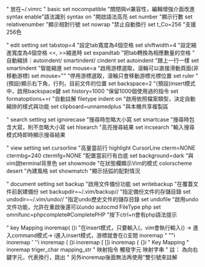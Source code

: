 " 放在~/.vimrc
" basic
set nocompatible "關閉與vi兼容性，編輯增強介面改進
syntax enable"語法識別
syntax on "開啟語法高亮
set number "顯示行數
set relativenumber "顯示相對行號
set nowrap "禁止自動換行
set t_Co=256 "支援256色

" edit setting
set tabstop=4 "設定tab寬度為4個空格
set shiftwidth=4 "設定縮進寬度為4個空格 <<, >>縮進時
set expandtab "把tab轉換為相應數量的空格
" 自動縮排｜autoindent/ smartindent/ cindent
set autoindent "跟上一行一樣
set smartindent "智能縮進
set mouse=a "啟用游標選取，滾輪可以直接滑動頁面(非移動游標)
set mouse="" "停用游標選取，滾輪只會移動游標光標位置
set ruler "(預設)顯示右下角，行列，目前文件的位置
set backspace=2 "(預設)insert模式中，啟用backspace鍵
set history=1000 "保留1000個使用過的指令
set formatoptions+=r "自動註解
filetype indent on "啟用依照檔案類型，決定自動縮排的樣式與功能
set clipboard=unnamedplus "與本機共享複製區

" search setting
set ignorecase "搜尋時忽略大小寫
set smartcase "搜尋時包含大寫，則不忽略大小寫
set hlsearch "高亮搜尋結果
set incsearch "輸入搜尋模式時即時顯示搜尋結果

" view setting
set cursorline "高量當前行
highlight CursorLine cterm=NONE ctermbg=240 ctermfg=NONE "配置當前行有白底
set background=dark "與vim說terminal背景色
set showmode "在狀態欄顯示Vim的模式
colorscheme desert "內建風格
set showmatch "顯示括弧的配對情況

" document setting
set backup "啟用文件備份功能
set writebackup "在覆蓋文件前創建備份
set backupdir=~/.vim/backup//  "指定備份文件的存儲目錄
set undodir=~/.vim/undo// "指定undo歷史文件的儲存目錄
set undofile "啟用undo文件功能，允許在重啟後還可以undo
autocmd FileType php set omnifunc=phpcomplete#CompletePHP "按下ctrl+n會有php語法提示


" key Mapping
inoremap( ()<ESC>i "在insert模式，只要輸入(，vim會執行輸入() -> <ESC>進入command模式-> i進入insert模式，游標就會在()支間
inoremap " ""<ESC>i
inoremap ' ''<ESC>i
inoremap ( ()<ESC>i
inoremap [ []<ESC>i
inoremap { {}<ESC>i
" Key Mapping
" inoremap  triger_char  mapping_str
" 映射指令     觸發字元     映射字串
" 註：<LEFT> 為向右鍵字元，<CR>代表換行，<ESC>跳出
" 另外inoremap後面無法再使用"雙引號來註解
